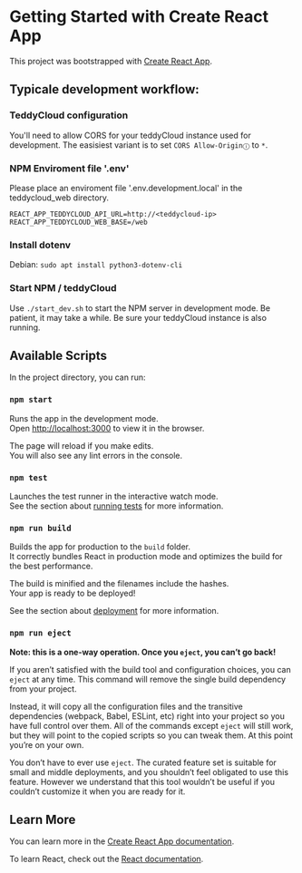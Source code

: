# Getting Started with Create React App

This project was bootstrapped with [Create React App](https://github.com/facebook/create-react-app).

## Typicale development workflow:

### TeddyCloud configuration
You'll need to allow CORS for your teddyCloud instance used for development. The easisiest variant is to set `CORS Allow-Originⓘ` to `*`.

### NPM Enviroment file '.env'
Please place an enviroment file '.env.development.local' in the teddycloud_web directory.  
```
REACT_APP_TEDDYCLOUD_API_URL=http://<teddycloud-ip>
REACT_APP_TEDDYCLOUD_WEB_BASE=/web
```

### Install dotenv
Debian: `sudo apt install python3-dotenv-cli`

### Start NPM / teddyCloud
Use `./start_dev.sh` to start the NPM server in development mode. Be patient, it may take a while. 
Be sure your teddyCloud instance is also running.


## Available Scripts

In the project directory, you can run:

### `npm start`

Runs the app in the development mode.\
Open [http://localhost:3000](http://localhost:3000) to view it in the browser.

The page will reload if you make edits.\
You will also see any lint errors in the console.

### `npm test`

Launches the test runner in the interactive watch mode.\
See the section about [running tests](https://facebook.github.io/create-react-app/docs/running-tests) for more information.

### `npm run build`

Builds the app for production to the `build` folder.\
It correctly bundles React in production mode and optimizes the build for the best performance.

The build is minified and the filenames include the hashes.\
Your app is ready to be deployed!

See the section about [deployment](https://facebook.github.io/create-react-app/docs/deployment) for more information.

### `npm run eject`

**Note: this is a one-way operation. Once you `eject`, you can’t go back!**

If you aren’t satisfied with the build tool and configuration choices, you can `eject` at any time. This command will remove the single build dependency from your project.

Instead, it will copy all the configuration files and the transitive dependencies (webpack, Babel, ESLint, etc) right into your project so you have full control over them. All of the commands except `eject` will still work, but they will point to the copied scripts so you can tweak them. At this point you’re on your own.

You don’t have to ever use `eject`. The curated feature set is suitable for small and middle deployments, and you shouldn’t feel obligated to use this feature. However we understand that this tool wouldn’t be useful if you couldn’t customize it when you are ready for it.

## Learn More

You can learn more in the [Create React App documentation](https://facebook.github.io/create-react-app/docs/getting-started).

To learn React, check out the [React documentation](https://reactjs.org/).
